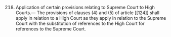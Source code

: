 218. Application of certain provisions relating to Supreme Court to High Courts.— The provisions of clauses (4) and (5) of article [[124]] shall apply in relation to a High Court as they apply in relation to the Supreme Court with the substitution of references to the High Court for references to the Supreme Court.

